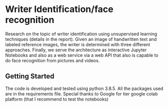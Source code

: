 # Writer Identification/face recognition

Research on the topic of writer identification using unsupervised learning techniques (details in the report).
Given an image of handwritten text and labeled reference images, the writer is determined with three different approaches.
Finally, we serve the architecture as interactive Jupyter Notebooks and also as a web service via a web API that also is capable to do face recognition from pictures and videos. 

## Getting Started

The code is developed and tested using python 3.8.5.
All the packages used are in the requirements file.
Special thanks to Google for tier google colab platform (that I recommend to test the notebooks)
